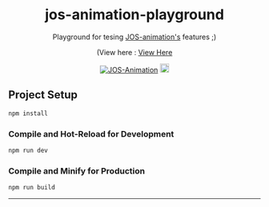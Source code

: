 <center>

# jos-animation-playground

Playground for tesing [JOS-animation's](https://github.com/jesvinathan/JOS-Animation-Library) features ;)

(View here : [View Here](https://jos-animation.vercel.app)

<!-- https://jesvijonathan.github.io/JOS-Animation-Playground/ -->

<a
  target="\_blank"
  rel="noopener noreferrer nofollow"
  href="https://github.com/jesvijonathan/JOS-Animation-Library">
<img
    src="https://cdn.jsdelivr.net/gh/jesvijonathan/JOS-Animation-Library@master/res/badge/jos_github%20default.svg"
    alt="JOS-Animation"
    style="max-width: 100%;"/></a>
<a href="https://badge.fury.io/js/jos-animation"><img src="https://badge.fury.io/js/jos-animation.svg" alt="npm version" height="18"></a>

## </center>

## Project Setup

```sh
npm install
```

### Compile and Hot-Reload for Development

```sh
npm run dev
```

### Compile and Minify for Production

```sh
npm run build
```

---
